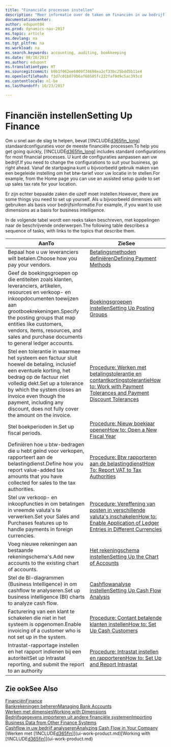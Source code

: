 ```yaml
---
title: "Financiële processen instellen"
description: "Meer informatie over de taken om financiën in uw bedrijf in te stellen voor al uw boekhoudings-, controle- of boekingsbehoeften."
documentationcenter: 
author: edupont04
ms.prod: dynamics-nav-2017
ms.topic: article
ms.devlang: na
ms.tgt_pltfrm: na
ms.workload: na
ms.search.keywords: accounting, auditing, bookkeeping
ms.date: 08/10/2017
ms.author: edupont
ms.translationtype: HT
ms.sourcegitcommit: b9b1f062ee6009f34698ea2cf33bc25bdd5b11e4
ms.openlocfilehash: f3d7c01b079b6af60505fc232faf0d9c5ac393cd
ms.contentlocale: nl-be
ms.lasthandoff: 10/23/2017

---
```

# <a name="setting-up-finance"></a><span data-ttu-id="99962-103">Financiën instellen</span><span class="sxs-lookup"><span data-stu-id="99962-103">Setting Up Finance</span></span>
<span data-ttu-id="99962-104">Om u snel aan de slag te helpen, bevat [!INCLUDE[d365fin_long](includes/d365fin_long_md.md)] standaardconfiguraties voor de meeste financiële processen.</span><span class="sxs-lookup"><span data-stu-id="99962-104">To help you get going quickly, [!INCLUDE[d365fin_long](includes/d365fin_long_md.md)] includes standard configurations for most financial processes.</span></span> <span data-ttu-id="99962-105">U kunt de configuraties aanpassen aan uw bedrijf.</span><span class="sxs-lookup"><span data-stu-id="99962-105">If you need to change the configurations to suit your business, go right ahead.</span></span> <span data-ttu-id="99962-106">Vanaf de startpagina kunt u bijvoorbeeld gebruik maken van een begeleide instelling om het btw-tarief voor uw locatie in te stellen.</span><span class="sxs-lookup"><span data-stu-id="99962-106">For example, from the Home page you can use an assisted setup guide to set up sales tax rate for your location.</span></span>  

<span data-ttu-id="99962-107">Er zijn echter bepaalde zaken die uzelf moet instellen.</span><span class="sxs-lookup"><span data-stu-id="99962-107">However, there are some things you need to set up yourself.</span></span> <span data-ttu-id="99962-108">Als u bijvoorbeeld dimensies wilt gebruiken als basis voor bedrijfsinformatie.</span><span class="sxs-lookup"><span data-stu-id="99962-108">For example, if you want to use dimensions as a basis for business intelligence.</span></span>  

<span data-ttu-id="99962-109">In de volgende tabel wordt een reeks taken beschreven, met koppelingen naar de beschrijvende onderwerpen.</span><span class="sxs-lookup"><span data-stu-id="99962-109">The following table describes a sequence of tasks, with links to the topics that describe them.</span></span>

| <span data-ttu-id="99962-110">Aan</span><span class="sxs-lookup"><span data-stu-id="99962-110">To</span></span> | <span data-ttu-id="99962-111">Zie</span><span class="sxs-lookup"><span data-stu-id="99962-111">See</span></span> |
| --- | --- |
| <span data-ttu-id="99962-112">Bepaal hoe u uw leveranciers wilt betalen.</span><span class="sxs-lookup"><span data-stu-id="99962-112">Choose how you pay your vendors.</span></span> |[<span data-ttu-id="99962-113">Betalingsmethoden definiëren</span><span class="sxs-lookup"><span data-stu-id="99962-113">Defining Payment Methods</span></span>](finance-payment-methods.md) |
| <span data-ttu-id="99962-114">Geef de boekingsgroepen op die entiteiten zoals klanten, leveranciers, artikelen, resources en verkoop- en inkoopdocumenten toewijzen aan grootboekrekeningen.</span><span class="sxs-lookup"><span data-stu-id="99962-114">Specify the posting groups that map entities like customers, vendors, items, resources, and sales and purchase documents to general ledger accounts.</span></span> |[<span data-ttu-id="99962-115">Boekingsgroepen instellen</span><span class="sxs-lookup"><span data-stu-id="99962-115">Setting Up Posting Groups</span></span>](finance-posting-groups.md)|
|<span data-ttu-id="99962-116">Stel een tolerantie in waarmee het systeem een factuur sluit hoewel de betaling, inclusief een eventuele korting, het bedrag op de factuur niet volledig dekt.</span><span class="sxs-lookup"><span data-stu-id="99962-116">Set up a tolerance by which the system closes an invoice even though the payment, including any discount, does not fully cover the amount on the invoice.</span></span>|[<span data-ttu-id="99962-117">Procedure: Werken met betalingstolerantie en contantkortingstolerantie</span><span class="sxs-lookup"><span data-stu-id="99962-117">How to: Work with Payment Tolerances and Payment Discount Tolerances</span></span>](finance-payment-tolerance-and-payment-discount-tolerance.md)|
| <span data-ttu-id="99962-118">Stel boekperioden in.</span><span class="sxs-lookup"><span data-stu-id="99962-118">Set up fiscal periods.</span></span> |[<span data-ttu-id="99962-119">Procedure: Nieuw boekjaar openen</span><span class="sxs-lookup"><span data-stu-id="99962-119">How to: Open a New Fiscal Year</span></span>](finance-how-open-new-fiscal-year.md) |
| <span data-ttu-id="99962-120">Definiëren hoe u btw-bedragen die u hebt geïnd voor verkopen, rapporteert aan de belastingdienst.</span><span class="sxs-lookup"><span data-stu-id="99962-120">Define how you report value-added tax amounts that you have collected for sales to the tax authorities.</span></span> |[<span data-ttu-id="99962-121">Procedure: Btw rapporteren aan de belastingdienst</span><span class="sxs-lookup"><span data-stu-id="99962-121">How To: Report VAT to Tax Authorities</span></span>](finance-how-report-vat.md)|
| <span data-ttu-id="99962-122">Stel uw verkoop- en inkoopfuncties in om betalingen in vreemde valuta's te verwerken.</span><span class="sxs-lookup"><span data-stu-id="99962-122">Set your Sales and Purchases features up to handle payments in foreign currencies.</span></span>|[<span data-ttu-id="99962-123">Procedure: Vereffening van posten in verschillende valuta's inschakelen</span><span class="sxs-lookup"><span data-stu-id="99962-123">How to: Enable Application of Ledger Entries in Different Currencies</span></span>](finance-how-enable-application-ledger-entries-different-currencies.md)
| <span data-ttu-id="99962-124">Voeg nieuwe rekeningen aan bestaande rekeningschema's.</span><span class="sxs-lookup"><span data-stu-id="99962-124">Add new accounts to the existing chart of accounts.</span></span> |[<span data-ttu-id="99962-125">Het rekeningschema instellen</span><span class="sxs-lookup"><span data-stu-id="99962-125">Setting Up the Chart of Accounts</span></span>](finance-setup-chart-accounts.md) |
| <span data-ttu-id="99962-126">Stel de BI-diagrammen (Business Intelligence) in om cashflow te analyseren.</span><span class="sxs-lookup"><span data-stu-id="99962-126">Set up business intelligence (BI) charts to analyze cash flow.</span></span> |[<span data-ttu-id="99962-127">Cashflowanalyse instellen</span><span class="sxs-lookup"><span data-stu-id="99962-127">Setting Up Cash Flow Analysis</span></span>](finance-setup-cash-flow-analyses.md) |
|<span data-ttu-id="99962-128">Facturering van een klant te schakelen die niet in het systeem is opgenomen.</span><span class="sxs-lookup"><span data-stu-id="99962-128">Enable invoicing of a customer who is not set up in the system.</span></span>|[<span data-ttu-id="99962-129">Procedure: Contant betalende klanten instellen</span><span class="sxs-lookup"><span data-stu-id="99962-129">How to: Set Up Cash Customers</span></span>](finance-how-to-set-up-cash-customers.md)|
| <span data-ttu-id="99962-130">Intrastat-rapportage instellen en het rapport indienen bij een autoriteit</span><span class="sxs-lookup"><span data-stu-id="99962-130">Set up Intrastat reporting, and submit the report to an authority</span></span> | [<span data-ttu-id="99962-131">Procedure: Intrastat instellen en rapporteren</span><span class="sxs-lookup"><span data-stu-id="99962-131">How to: Set Up and Report Intrastat</span></span>](finance-how-setup-report-intrastat.md)|

## <a name="see-also"></a><span data-ttu-id="99962-132">Zie ook</span><span class="sxs-lookup"><span data-stu-id="99962-132">See Also</span></span>
[<span data-ttu-id="99962-133">Financiën</span><span class="sxs-lookup"><span data-stu-id="99962-133">Finance</span></span>](finance.md)  
[<span data-ttu-id="99962-134">Bankrekeningen beheren</span><span class="sxs-lookup"><span data-stu-id="99962-134">Managing Bank Accounts</span></span>](bank-manage-bank-accounts.md)  
[<span data-ttu-id="99962-135">Werken met dimensies</span><span class="sxs-lookup"><span data-stu-id="99962-135">Working with Dimensions</span></span>](finance-dimensions.md)  
[<span data-ttu-id="99962-136">Bedrijfsgegevens importeren uit andere financiële systemen</span><span class="sxs-lookup"><span data-stu-id="99962-136">Importing Business Data from Other Finance Systems</span></span>](upload-data.md)  
[<span data-ttu-id="99962-137">Cashflow in uw bedrijf analyseren</span><span class="sxs-lookup"><span data-stu-id="99962-137">Analyzing Cash Flow in Your Company</span></span>](finance-analyze-cash-flow.md)  
<span data-ttu-id="99962-138">[Werken met [!INCLUDE[d365fin](includes/d365fin_md.md)]](ui-work-product.md)</span><span class="sxs-lookup"><span data-stu-id="99962-138">[Working with [!INCLUDE[d365fin](includes/d365fin_md.md)]](ui-work-product.md)</span></span>  

##

